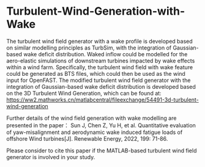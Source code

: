 # Turbulent-Wind-Generation-with-Wake
The turbulent wind field generator with a wake profile is developed based on similar modelling principles as TurbSim, with the integration of Gaussian-based wake deficit distribution. Waked inflow could be modelled for the aero-elastic simulations of downstream turbines impacted by wake effects within a wind farm. Specifically, the turbulent wind field with wake feature could be generated as BTS files, which could then be used as the wind input for OpenFAST. The modified turbulent wind field generator with the integration of Gaussian-based wake deficit distribution is developed based on the 3D Turbulent Wind Generation, which can be found at: https://ww2.mathworks.cn/matlabcentral/fileexchange/54491-3d-turbulent-wind-generation

Further details of the wind field generation with wake modelling are presented in the paper：
Sun J, Chen Z, Yu H, et al. Quantitative evaluation of yaw-misalignment and aerodynamic wake induced fatigue loads of offshore Wind turbines[J]. Renewable Energy, 2022, 199: 71-86.

Please consider to cite this paper if the MATLAB-based turbulent wind field generator is involved in your study.
